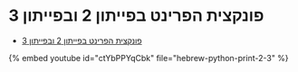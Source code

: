 # פונקצית הפרינט בפייתון 2 ובפייתון 3

* [ פונקצית הפרינט בפייתון 2 ובפייתון 3](https://code-maven.com/slides/python-programming/print-in-python2)

{% embed youtube id="ctYbPPYqCbk" file="hebrew-python-print-2-3" %}

